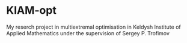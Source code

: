 # KIAM-opt
My reserch project in multiextremal optimisation in Keldysh Institute of Applied Mathematics under the supervision of Sergey P. Trofimov
